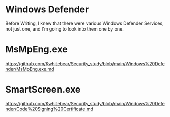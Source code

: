 # Windows Defender

Before Writing, I knew that there were various Windows Defender Services, not just one, and I'm going to look into them one by one.


# MsMpEng.exe

https://github.com/Kwhitebear/Security_study/blob/main/Windows%20Defender/MsMpEng.exe.md

# SmartScreen.exe

https://github.com/Kwhitebear/Security_study/blob/main/Windows%20Defender/Code%20Signing%20Certificate.md
